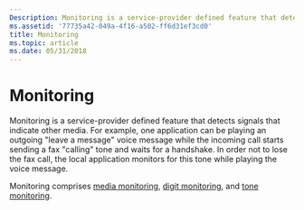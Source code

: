 ```yaml
---
Description: Monitoring is a service-provider defined feature that detects signals that indicate other media.
ms.assetid: '77735a42-049a-4f16-a502-ff6d31ef3cd0'
title: Monitoring
ms.topic: article
ms.date: 05/31/2018
---
```


# Monitoring

Monitoring is a service-provider defined feature that detects signals that indicate other media. For example, one application can be playing an outgoing "leave a message" voice message while the incoming call starts sending a fax "calling" tone and waits for a handshake. In order not to lose the fax call, the local application monitors for this tone while playing the voice message.

Monitoring comprises [media monitoring](https://docs.microsoft.com/previous-versions/windows/desktop/legacy/ms725242(v=vs.85)), [digit monitoring](https://docs.microsoft.com/previous-versions/windows/desktop/legacy/ms725185(v=vs.85)), and [tone monitoring](https://docs.microsoft.com/previous-versions/windows/desktop/legacy/ms725520(v=vs.85)).

 

 



